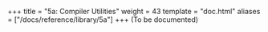 +++
title = "5a: Compiler Utilities"
weight = 43
template = "doc.html"
aliases = ["/docs/reference/library/5a"]
+++
(To be documented)
